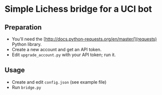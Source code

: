 # Simple Lichess bridge for a UCI bot

## Preparation

* You'll need the [http://docs.python-requests.org/en/master/](requests) Python library.
* Create a new account and get an API token.
* Edit `upgrade_account.py` with your API token; run it.

## Usage

* Create and edit `config.json` (see example file)
* Run `bridge.py`
